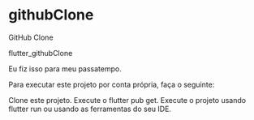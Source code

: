 # githubClone
GitHub Clone

flutter_githubClone

Eu fiz isso para meu passatempo.

Para executar este projeto por conta própria, faça o seguinte:

Clone este projeto.
Execute o flutter pub get.
Execute o projeto usando flutter run ou usando as ferramentas do seu IDE.
